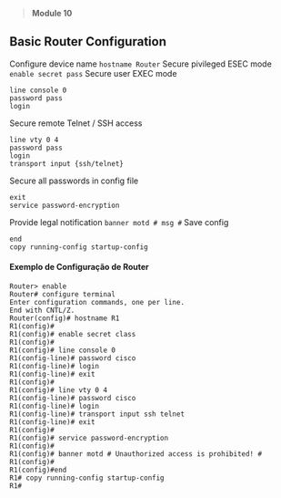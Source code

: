 > **Module 10**
## Basic Router Configuration
Configure device name
`hostname Router`
Secure pivileged ESEC mode
`enable secret pass`
Secure user EXEC mode
```
line console 0
password pass
login
```
Secure remote Telnet / SSH access
```
line vty 0 4  
password pass  
login  
transport input {ssh/telnet}
```
Secure all passwords in config file
```
exit
service password-encryption
```
Provide legal notification
`banner motd # msg #`
Save config
````
end
copy running-config startup-config
````

#### Exemplo de Configuração de Router
```
Router> enable
Router# configure terminal
Enter configuration commands, one per line.
End with CNTL/Z.
Router(config)# hostname R1
R1(config)#
R1(config)# enable secret class
R1(config)#
R1(config)# line console 0
R1(config-line)# password cisco
R1(config-line)# login
R1(config-line)# exit
R1(config)#
R1(config)# line vty 0 4
R1(config-line)# password cisco
R1(config-line)# login
R1(config-line)# transport input ssh telnet
R1(config-line)# exit
R1(config)#
R1(config)# service password-encryption
R1(config)#
R1(config)# banner motd # Unauthorized access is prohibited! #
R1(config)#
R1(config)#end
R1# copy running-config startup-config
R1#
```